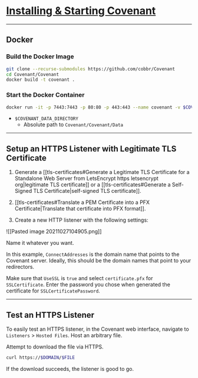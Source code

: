 # [Installing & Starting Covenant](https://github.com/cobbr/Covenant/wiki/Installation-And-Startup)

---

## Docker

### Build the Docker Image

```bash
git clone --recurse-submodules https://github.com/cobbr/Covenant
cd Covenant/Covenant
docker build -t covenant .
```

### Start the Docker Container

```bash
docker run -it -p 7443:7443 -p 80:80 -p 443:443 --name covenant -v $COVENANT_DATA_DIRECTORY:/app/Data covenant
```

- `$COVENANT_DATA_DIRECTORY`
	- Absolute path to `Covenant/Covenant/Data`

---

## Setup an HTTPS Listener with Legitimate TLS Certificate

1. Generate a [[tls-certificates#Generate a Legitimate TLS Certificate for a Standalone Web Server from LetsEncrypt https letsencrypt org|legitimate TLS certificate]] or a [[tls-certificates#Generate a Self-Signed TLS Certificate|self-signed TLS certificate]].

2. [[tls-certificates#Translate a PEM Certificate into a PFX Certificate|Translate that certificate into PFX format]].

3. Create a new HTTP listener with the following settings:

![[Pasted image 20211027104905.png]]

Name it whatever you want.

In this example, `ConnectAddresses` is the domain name that points to the Covenant server. Ideally, this should be the domain names that point to your redirectors.

Make sure that `UseSSL` is `true` and select `certificate.pfx` for `SSLCertificate`. Enter the password you chose when generated the certificate for `SSLCertificatePassword`.

---

## Test an HTTPS Listener

To easily test an HTTPS listener, in the Covenant web interface, navigate to `Listeners` > `Hosted Files`. Host an arbitrary file.

Attempt to download the file via HTTPS.

```bash
curl https://$DOMAIN/$FILE
```

If the download succeeds, the listener is good to go.
